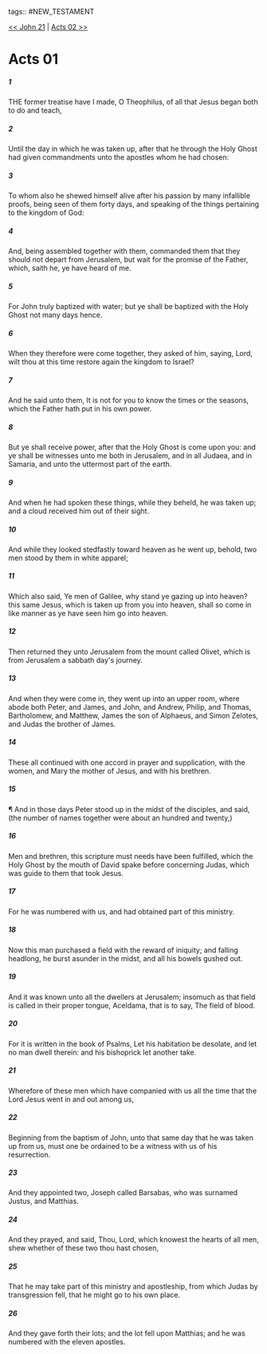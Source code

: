 tags:: #NEW_TESTAMENT

[<< John 21](NEW_TESTAMENT/04_John/John_21.md) | [Acts 02 >>](NEW_TESTAMENT/05_Acts/Acts_02.md)

# Acts 01

##### 1

THE former treatise have I made, O Theophilus, of all that Jesus began both to do and teach,

##### 2

Until the day in which he was taken up, after that he through the Holy Ghost had given commandments unto the apostles whom he had chosen:

##### 3

To whom also he shewed himself alive after his passion by many infallible proofs, being seen of them forty days, and speaking of the things pertaining to the kingdom of God:

##### 4

And, being assembled together with them, commanded them that they should not depart from Jerusalem, but wait for the promise of the Father, which, saith he, ye have heard of me.

##### 5

For John truly baptized with water; but ye shall be baptized with the Holy Ghost not many days hence.

##### 6

When they therefore were come together, they asked of him, saying, Lord, wilt thou at this time restore again the kingdom to Israel?

##### 7

And he said unto them, It is not for you to know the times or the seasons, which the Father hath put in his own power.

##### 8

But ye shall receive power, after that the Holy Ghost is come upon you: and ye shall be witnesses unto me both in Jerusalem, and in all Judaea, and in Samaria, and unto the uttermost part of the earth.

##### 9

And when he had spoken these things, while they beheld, he was taken up; and a cloud received him out of their sight.

##### 10

And while they looked stedfastly toward heaven as he went up, behold, two men stood by them in white apparel;

##### 11

Which also said, Ye men of Galilee, why stand ye gazing up into heaven? this same Jesus, which is taken up from you into heaven, shall so come in like manner as ye have seen him go into heaven.

##### 12

Then returned they unto Jerusalem from the mount called Olivet, which is from Jerusalem a sabbath day's journey.

##### 13

And when they were come in, they went up into an upper room, where abode both Peter, and James, and John, and Andrew, Philip, and Thomas, Bartholomew, and Matthew, James the son of Alphaeus, and Simon Zelotes, and Judas the brother of James.

##### 14

These all continued with one accord in prayer and supplication, with the women, and Mary the mother of Jesus, and with his brethren.

##### 15

¶ And in those days Peter stood up in the midst of the disciples, and said, (the number of names together were about an hundred and twenty,)

##### 16

Men and brethren, this scripture must needs have been fulfilled, which the Holy Ghost by the mouth of David spake before concerning Judas, which was guide to them that took Jesus.

##### 17

For he was numbered with us, and had obtained part of this ministry.

##### 18

Now this man purchased a field with the reward of iniquity; and falling headlong, he burst asunder in the midst, and all his bowels gushed out.

##### 19

And it was known unto all the dwellers at Jerusalem; insomuch as that field is called in their proper tongue, Aceldama, that is to say, The field of blood.

##### 20

For it is written in the book of Psalms, Let his habitation be desolate, and let no man dwell therein: and his bishoprick let another take.

##### 21

Wherefore of these men which have companied with us all the time that the Lord Jesus went in and out among us,

##### 22

Beginning from the baptism of John, unto that same day that he was taken up from us, must one be ordained to be a witness with us of his resurrection.

##### 23

And they appointed two, Joseph called Barsabas, who was surnamed Justus, and Matthias.

##### 24

And they prayed, and said, Thou, Lord, which knowest the hearts of all men, shew whether of these two thou hast chosen,

##### 25

That he may take part of this ministry and apostleship, from which Judas by transgression fell, that he might go to his own place.

##### 26

And they gave forth their lots; and the lot fell upon Matthias; and he was numbered with the eleven apostles.
